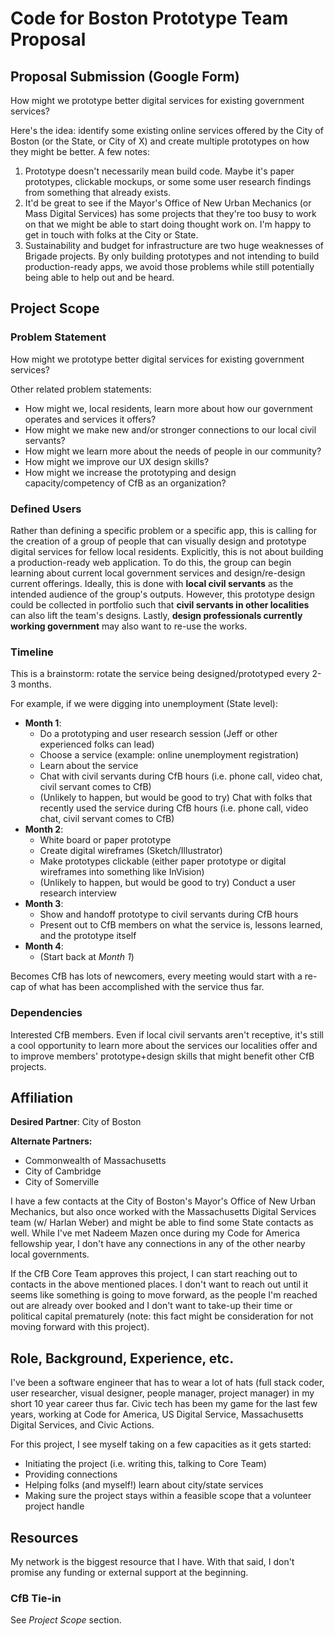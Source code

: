 # Code for Boston Prototype Team Proposal

## Proposal Submission (Google Form)
How might we prototype better digital services for existing government services? 

Here's the idea: identify some existing online services offered by the City of Boston (or the State, or City of X) and create multiple prototypes on how they might be better. A few notes: 

1. Prototype doesn't necessarily mean build code. Maybe it's paper prototypes, clickable mockups, or some some user research findings from something that already exists.
2. It'd be great to see if the Mayor's Office of New Urban Mechanics (or Mass Digital Services) has some projects that they're too busy to work on that we might be able to start doing thought work on. I'm happy to get in touch with folks at the City or State.
3. Sustainability and budget for infrastructure are two huge weaknesses of Brigade projects. By only building prototypes and not intending to build production-ready apps, we avoid those problems while still potentially being able to help out and be heard.

## Project Scope
### Problem Statement
How might we prototype better digital services for existing government services?

Other related problem statements:
- How might we, local residents, learn more about how our government operates and services it offers?
- How might we make new and/or stronger connections to our local civil servants?
- How might we learn more about the needs of people in our community?
- How might we improve our UX design skills?
- How might we increase the prototyping and design capacity/competency of CfB as an organization?

### Defined Users
Rather than defining a specific problem or a specific app, this is calling for the creation of a group of people that can visually design and prototype digital services for fellow local residents. Explicitly, this is not about building a production-ready web application. To do this, the group can begin learning about current local government services and design/re-design current offerings. Ideally, this is done with **local civil servants** as the intended audience of the group's outputs. However, this prototype design could be collected in portfolio such that **civil servants in other localities** can also lift the team's designs. Lastly, **design professionals currently working government** may also want to re-use the works.

### Timeline
This is a brainstorm: rotate the service being designed/prototyped every 2-3 months.

For example, if we were digging into unemployment (State level):

- **Month 1**: 
	- Do a prototyping and user research session (Jeff or other experienced folks can lead)
	- Choose a service (example: online unemployment registration)
	- Learn about the service
	- Chat with civil servants during CfB hours (i.e. phone call, video chat, civil servant comes to CfB)
	- (Unlikely to happen, but would be good to try) Chat with folks that recently used the service  during CfB hours (i.e. phone call, video chat, civil servant comes to CfB)
- **Month 2**:
	- White board or paper prototype
	- Create digital wireframes (Sketch/Illustrator)
	- Make prototypes clickable (either paper prototype or digital wireframes into something like InVision)
	-  (Unlikely to happen, but would be good to try)  Conduct a user research interview
- **Month 3**:
	- Show and handoff prototype to civil servants during CfB hours
	- Present out to CfB members on what the service is, lessons learned, and the prototype itself
- **Month 4**:
	- (Start back at *Month 1*)

Becomes CfB has lots of newcomers, every meeting would start with a re-cap of what has been accomplished with the service thus far.

### Dependencies
Interested CfB members. Even if local civil servants aren't receptive, it's still a cool opportunity to learn more about the services our localities offer and to improve members' prototype+design skills that might benefit other CfB projects.

## Affiliation
**Desired Partner**: City of Boston

**Alternate Partners:**
- Commonwealth of Massachusetts
- City of Cambridge
- City of Somerville

I have a few contacts at the City of Boston's Mayor's Office of New Urban Mechanics, but also once worked with the Massachusetts Digital Services team (w/ Harlan Weber) and might be able to find some State contacts as well. While I've met Nadeem Mazen once during my Code for America fellowship year, I don't have any connections in any of the other nearby local governments.

If the CfB Core Team approves this project, I can start reaching out to contacts in the above mentioned places. I don't want to reach out until it seems like something is going to move forward, as the people I'm reached out are already over booked and I don't want to take-up their time or political capital prematurely (note: this fact might be consideration for not moving forward with this project).

## Role, Background, Experience, etc.
I've been a software engineer that has to wear a lot of hats (full stack coder, user researcher, visual designer, people manager, project manager) in my short 10 year career thus far. Civic tech has been my game for the last few years, working at Code for America, US Digital Service, Massachusetts Digital Services, and Civic Actions.

For this project, I see myself taking on a few capacities as it gets started:
- Initiating the project (i.e. writing this, talking to Core Team)
- Providing connections 
- Helping folks (and myself!) learn about city/state services
- Making sure the project stays within a feasible scope that a volunteer project handle

## Resources
My network is the biggest resource that I have. With that said, I don't promise any funding or external support at the beginning.

### CfB Tie-in
See *Project Scope* section.
